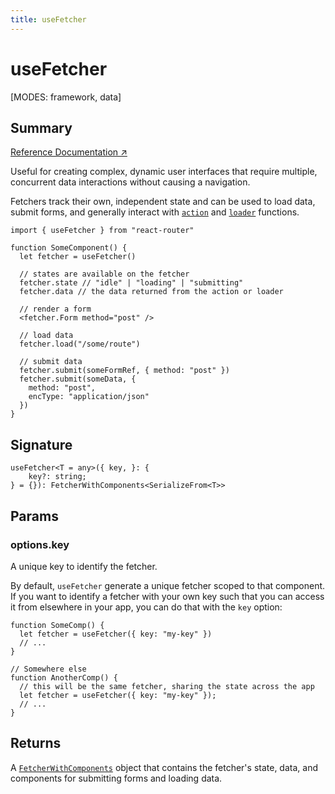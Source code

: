 ```yaml
---
title: useFetcher
---
```


# useFetcher

<!--
⚠️ ⚠️ IMPORTANT ⚠️ ⚠️ 

Thank you for helping improve our documentation!

This file is auto-generated from the JSDoc comments in the source
code, so please edit the JSDoc comments in the file below and this
file will be re-generated once those changes are merged.

https://github.com/remix-run/react-router/blob/main/packages/react-router/lib/dom/lib.tsx#L2084
-->

[MODES: framework, data]

## Summary

[Reference Documentation ↗](https://api.reactrouter.com/v7/functions/react_router.useFetcher.html)

Useful for creating complex, dynamic user interfaces that require multiple,
concurrent data interactions without causing a navigation.

Fetchers track their own, independent state and can be used to load data, submit
forms, and generally interact with [`action`](../../start/framework/route-module#action)
and [`loader`](../../start/framework/route-module#loader) functions.

```tsx
import { useFetcher } from "react-router"

function SomeComponent() {
  let fetcher = useFetcher()

  // states are available on the fetcher
  fetcher.state // "idle" | "loading" | "submitting"
  fetcher.data // the data returned from the action or loader

  // render a form
  <fetcher.Form method="post" />

  // load data
  fetcher.load("/some/route")

  // submit data
  fetcher.submit(someFormRef, { method: "post" })
  fetcher.submit(someData, {
    method: "post",
    encType: "application/json"
  })
}
```

## Signature

```tsx
useFetcher<T = any>({ key, }: {
    key?: string;
} = {}): FetcherWithComponents<SerializeFrom<T>>
```

## Params

### options.key

A unique key to identify the fetcher. 

By default, `useFetcher` generate a unique fetcher scoped to that component.
If you want to identify a fetcher with your own key such that you can access
it from elsewhere in your app, you can do that with the `key` option:

```tsx
function SomeComp() {
  let fetcher = useFetcher({ key: "my-key" })
  // ...
}

// Somewhere else
function AnotherComp() {
  // this will be the same fetcher, sharing the state across the app
  let fetcher = useFetcher({ key: "my-key" });
  // ...
}
```

## Returns

A [`FetcherWithComponents`](https://api.reactrouter.com/v7/types/react_router.FetcherWithComponents.html) object that contains the fetcher's state, data, and components for submitting forms and loading data.

